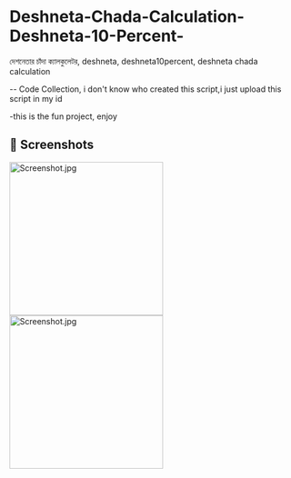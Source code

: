 # Deshneta-Chada-Calculation-Deshneta-10-Percent-
দেশনেতার চাঁদা ক্যালকুলেটর, deshneta, deshneta10percent, deshneta chada calculation

-- Code Collection, i don't know who created this script,i just upload this script in my id

-this is the fun project, enjoy



## 📸 Screenshots
<img width="270" alt="Screenshot.jpg" src="https://github.com/SiamMia94/Deshneta-Chada-Calculation-Deshneta-10-Percent-/blob/ccb5462480909806e27103f64a24e7633f6f8989/Screenshot_20250713_004855.jpg">

<img width="270" alt="Screenshot.jpg" src="https://github.com/SiamMia94/Deshneta-Chada-Calculation-Deshneta-10-Percent-/blob/ccb5462480909806e27103f64a24e7633f6f8989/Screenshot_2025_0713_005827.jpg">

